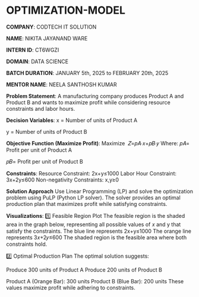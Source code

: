 # OPTIMIZATION-MODEL

**COMPANY**: CODTECH IT SOLUTION

**NAME**: NIKITA JAYANAND WARE

**INTERN ID**: CT6WGZI

**DOMAIN**: DATA SCIENCE

**BATCH DURATION**: JANUARY 5th, 2025 to FEBRUARY 20th, 2025

**MENTOR NAME**: NEELA SANTHOSH KUMAR

**Problem Statement**:
A manufacturing company produces Product A and Product B and wants to maximize profit while considering resource constraints and labor hours.

**Decision Variables**:
x = Number of units of Product A

y = Number of units of Product B

**Objective Function (Maximize Profit)**:
Maximize 
     𝑍=𝑝𝐴⋅𝑥+𝑝𝐵⋅𝑦
  Where:
𝑝𝐴= Profit per unit of Product A

𝑝𝐵= Profit per unit of Product B

**Constraints**:
Resource Constraint: 2x+y≤1000
Labor Hour Constraint: 3x+2y≤600
Non-negativity Constraints: x,y≥0

**Solution Approach**
Use Linear Programming (LP) and solve the optimization problem using PuLP (Python LP solver). The solver provides an optimal production plan that maximizes profit while satisfying constraints.

**Visualizations**:
1️⃣ Feasible Region Plot
The feasible region is the shaded area in the graph below, representing all possible values of 𝑥 and y that satisfy the constraints.
The blue line represents 2x+y≤1000
The orange line represents  3𝑥+2𝑦≤600
The shaded region is the feasible area where both constraints hold.

2️⃣ Optimal Production Plan
The optimal solution suggests:

Produce 300 units of Product A
Produce 200 units of Product B

Product A (Orange Bar): 300 units
Product B (Blue Bar): 200 units
These values maximize profit while adhering to constraints.
